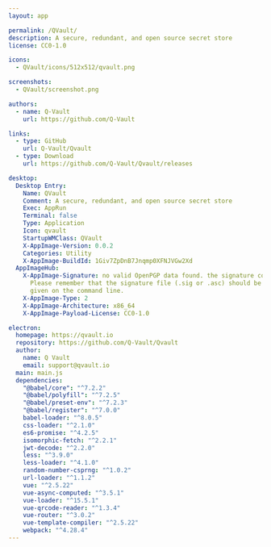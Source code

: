 ```yaml
---
layout: app

permalink: /QVault/
description: A secure, redundant, and open source secret store
license: CC0-1.0

icons:
  - QVault/icons/512x512/qvault.png

screenshots:
  - QVault/screenshot.png

authors:
  - name: Q-Vault
    url: https://github.com/Q-Vault

links:
  - type: GitHub
    url: Q-Vault/Qvault
  - type: Download
    url: https://github.com/Q-Vault/Qvault/releases

desktop:
  Desktop Entry:
    Name: QVault
    Comment: A secure, redundant, and open source secret store
    Exec: AppRun
    Terminal: false
    Type: Application
    Icon: qvault
    StartupWMClass: QVault
    X-AppImage-Version: 0.0.2
    Categories: Utility
    X-AppImage-BuildId: 1Giv7ZpDnB7Jnqmp0XFNJVGw2Xd
  AppImageHub:
    X-AppImage-Signature: no valid OpenPGP data found. the signature could not be verified.
      Please remember that the signature file (.sig or .asc) should be the first file
      given on the command line.
    X-AppImage-Type: 2
    X-AppImage-Architecture: x86_64
    X-AppImage-Payload-License: CC0-1.0

electron:
  homepage: https://qvault.io
  repository: https://github.com/Q-Vault/Qvault
  author:
    name: Q Vault
    email: support@qvault.io
  main: main.js
  dependencies:
    "@babel/core": "^7.2.2"
    "@babel/polyfill": "^7.2.5"
    "@babel/preset-env": "^7.2.3"
    "@babel/register": "^7.0.0"
    babel-loader: "^8.0.5"
    css-loader: "^2.1.0"
    es6-promise: "^4.2.5"
    isomorphic-fetch: "^2.2.1"
    jwt-decode: "^2.2.0"
    less: "^3.9.0"
    less-loader: "^4.1.0"
    random-number-csprng: "^1.0.2"
    url-loader: "^1.1.2"
    vue: "^2.5.22"
    vue-async-computed: "^3.5.1"
    vue-loader: "^15.5.1"
    vue-qrcode-reader: "^1.3.4"
    vue-router: "^3.0.2"
    vue-template-compiler: "^2.5.22"
    webpack: "^4.28.4"
---
```

